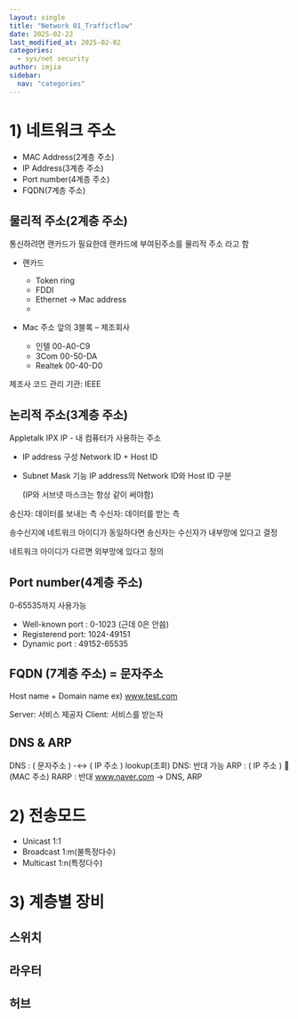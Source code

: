 ```yaml
---
layout: single
title: "Network 01_Trafficflow"
date: 2025-02-22
last_modified_at: 2025-02-02
categories:
  - sys/net security
author: imjia
sidebar:
  nav: "categories"
---
```


# 1) 네트워크 주소

- MAC Address(2계층 주소)
- IP Address(3계층 주소)
- Port number(4계층 주소)
- FQDN(7계층 주소)

## 물리적 주소(2계층 주소)
통신하려면 랜카드가 필요한데 랜카드에 부여된주소를 물리적 주소 라고 함

- 랜카드
  - Token ring
  - FDDI
  - Ethernet -> Mac address
  - 
- Mac 주소
  앞의 3블록 – 제조회사

  - 인텔 00-A0-C9
  - 3Com 00-50-DA
  - Realtek 00-40-D0

제조사 코드 관리 기관: IEEE

## 논리적 주소(3계층 주소)
Appletalk
IPX
IP - 내 컴퓨터가 사용하는 주소

- IP address 구성
  Network ID + Host ID

- Subnet Mask 기능
  IP address의 Network ID와 Host ID 구분

  (IP와 서브넷 마스크는 항상 같이 써야함)

송신자: 데이터를 보내는 측
수신자: 데이터를 받는 측

송수신지에 네트워크 아이디가 동일하다면
송신자는 수신자가 내부망에 있다고 결정

네트워크 아이디가 다르면 외부망에 있다고 정의

## Port number(4계층 주소)
0-65535까지 사용가능
- Well-known port : 0-1023 (근데 0은 안씀)
- Registerend port: 1024-49151
- Dynamic port : 49152-65535

## FQDN (7계층 주소) = 문자주소
Host name + Domain name
ex) www.test.com

Server: 서비스 제공자
Client: 서비스를 받는자

## DNS & ARP
DNS : ( 문자주소 ) -<-> ( IP 주소 ) lookup(조회)
DNS: 반대 가능
ARP : ( IP 주소 )  (MAC 주소)
RARP : 반대
www.naver.com -> DNS, ARP

# 2) 전송모드

- Unicast 1:1
- Broadcast 1:m(불특정다수)
- Multicast 1:n(특정다수)
  



# 3)	계층별 장비

## 스위치 
## 라우터 
## 허브 













  
